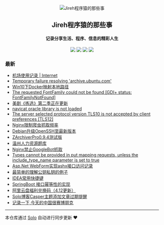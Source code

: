 <p align="center"><img alt="Jireh程序猿的那些事" src="https://img.hacpai.com/avatar/1532946657098_1532946825204.jpeg"></p><h2 align="center">
Jireh程序猿的那些事
</h2>

<h4 align="center">记录分享生活、程序、信息的精彩人生</h4>
<p align="center"><a title="Jireh程序猿的那些事" target="_blank" href="https://github.com/Jireh012/solo-blog"><img src="https://img.shields.io/github/last-commit/Jireh012/solo-blog.svg?style=flat-square&color=FF9900"></a>
<a title="GitHub repo size in bytes" target="_blank" href="https://github.com/Jireh012/solo-blog"><img src="https://img.shields.io/github/repo-size/Jireh012/solo-blog.svg?style=flat-square"></a>
<a title="Solo Version" target="_blank" href="https://github.com/88250/solo/releases"><img src="https://img.shields.io/badge/solo-4.3.1-f1e05a.svg?style=flat-square&color=blueviolet"></a>
<a title="Hits" target="_blank" href="https://github.com/88250/hits"><img src="https://hits.b3log.org/Jireh012/solo-blog.svg"></a></p>

### 最新

* [机场使用记录 | Internet](https://www.lyile.cn/articles/2021/06/16/1623827872676.html)
* [Temporary failure resolving 'archive.ubuntu.com'](https://www.lyile.cn/articles/2021/06/09/1623206198123.html)
* [Win10下Docker映射本地路径](https://www.lyile.cn/articles/2021/06/08/1623117734013.html)
* [The requested FontFamily could not be found [GDI+ status: FontFamilyNotFound]](https://www.lyile.cn/articles/2021/06/08/1623115153847.html)
* [美剧《拣选》第二季正在更新](https://www.lyile.cn/articles/2021/05/31/1622447502781.html)
* [navicat oracle library is not loaded](https://www.lyile.cn/articles/2021/05/19/1621388290009.html)
* [The server selected protocol version TLS10 is not accepted by client preferences [TLS12]](https://www.lyile.cn/articles/2021/05/13/1620896063074.html)
* [Nginx限制爬虫抓取频率](https://www.lyile.cn/articles/2021/05/10/1620610756852.html)
* [Debian升级OpenSSH至最新版本](https://www.lyile.cn/articles/2021/05/06/1620290953522.html)
* [ZArchiverPro0.9.4测试版](https://www.lyile.cn/articles/2021/05/06/1620268117693.html)
* [温州人力资源题库](https://www.lyile.cn/articles/2021/04/08/1617869683729.html)
* [Nginx禁止GoogleBot抓取](https://www.lyile.cn/articles/2021/04/08/1617867332616.html)
* [Types cannot be provided in put mapping requests, unless the include_type_name parameter is set to true](https://www.lyile.cn/articles/2021/04/06/1617689815461.html)
* [Asp.Net WebForm实现ashx接口访问记录](https://www.lyile.cn/articles/2021/04/01/1617263953910.html)
* [最简单的理解公钥私钥的例子](https://www.lyile.cn/articles/2021/03/30/1617088879347.html)
* [IDEA常用快捷键](https://www.lyile.cn/articles/2021/03/29/1616985117918.html)
* [SpringBoot 接口幂等性的实现](https://www.lyile.cn/articles/2021/03/26/1616728038509.html)
* [阿里云盘福利兑换码（4.12更新）](https://www.lyile.cn/articles/2021/03/23/1616484490189.html)
* [Solo博客Casper主题添加文章过期提醒](https://www.lyile.cn/articles/2021/03/17/1615991789226.html)
* [记录一下,今天的中国很赛博朋克](https://www.lyile.cn/articles/2021/03/16/1615861306174.html)



---

本仓库通过 [Solo](https://github.com/88250/solo) 自动进行同步更新 ❤️ 